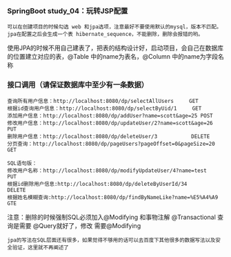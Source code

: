 ### SpringBoot study_04：玩转JSP配置
	可以在创建项目的时候勾选 web 和jpa选项，注意最好不要使用默认的mysql，版本不匹配。
	jpa在配置之后会生成一个表 hibernate_sequence，不能删除，删除会报错的哟。
使用JPA的时候不用自己建表了，把表的结构设计好，启动项目，会自己在数据库的位置建立对应的表，@Table 中的name为表名，@Column 中的name为字段名称

### 接口调用（请保证数据库中至少有一条数据）
    查询所有用户信息：http://localhost:8080/dp/selectAllUsers     GET
	根据id查询用户信息：http://localhost:8080/dp/selectByUid/1	  GET
	添加用户信息：http://localhost:8080/dp/addUser?name=scott&age=25 POST
	修改用户信息：http://localhost:8080/dp/updateUser/2?name=scott&age=26 PUT
	删除用户信息：http://localhost:8080/dp/deleteUser/3           DELETE
	分页查询：http://localhost:8080/dp/pageUsers?pageOffset=0&pageSize=20 GET

	SQL语句版：
	修改用户名称：http://localhost:8080/dp/modifyUpdateUser/4?name=test   PUT
	根据id删除用户信息:http://localhost:8080/dp/deleteByUserId/34         DELETE
	根据姓名模糊查询:http://localhost:8080/dp/findByNameLike?name=%E5%A4%A9 GTE
	
注意：删除的时候强制SQL必须加入@Modifying 和事物注解 @Transactional   查询是需要 @Query就好了，修改 需要@Modifying


	jpa的写法在SQL层面还有很多，如果觉得不够用的话可以去百度下其他很多的数据写法以及安全验证，这里就不再阐述了
